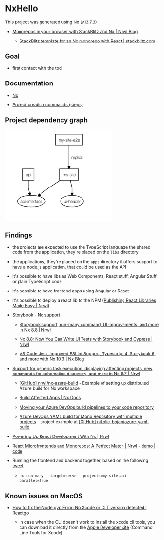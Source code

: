 # NxHello

This project was generated using [Nx](https://nx.dev) ([v13.7.3](https://github.com/nrwl/nx/releases/tag/13.7.3))

- [Monorepos in your browser with StackBlitz and Nx | Nrwl Blog](https://blog.nrwl.io/monorepos-in-your-browser-with-stackblitz-and-nx-c0fdd635e4ed)

  - [StackBlitz template for an Nx monorepo with React | stackblitz.com](https://stackblitz.com/github/nrwl/stackblitz-nx-react)

## Goal

- first contact with the tool

## Documentation

- [Nx](docs/nx.md)

- [Project creation commands (steps)](docs/project-creation-commands.md)

## Project dependency graph

![nx dep-graph](docs/nx-dep-graph.png)

## Findings

- the projects are expected to use the TypeScript language
  the shared code from the application, they're placed on the `libs` directory

- the applications, they're placed on the `apps` directory
  it offers support to have a node.js application, that could be used as the API

- it's possible to have libs as Web Components, React stuff, Angular Stuff or plain TypeScript code

- it's possible to have frontend apps using Angular or React

- it's possible to deploy a react lib to the NPM ([Publishing React Libraries Made Easy | Nrwl](https://blog.nrwl.io/publishing-react-libraries-made-easy-d5b3d013deba))

- [Storybook](https://storybook.js.org/) - [Nx support](https://nx.dev/react/guides/modernize-storybook-react)

  - [Storybook support, run-many command, UI improvements, and more in Nx 8.8 | Nrwl](https://blog.nrwl.io/storybook-support-run-many-command-ui-improvements-and-more-in-nx-8-8-90575cb5dda4)

  - [Nx 8.8: Now You Can Write UI Tests with Storybook and Cypress | Nrwl](https://blog.nrwl.io/ui-testing-with-storybook-and-nx-4b86975224c)

  - [VS Code Jest, Improved ESLint Support, Typescript 4, Storybook 6, and more with Nx 10.3 | Nx Blog](https://blog.nrwl.io/vs-code-jest-improved-eslint-support-typescript-4-storybook-6-and-more-with-nx-10-3-faf7c12fe556)

- [Support for generic task execution, displaying affecting projects, new commands for schematics discovery, and more in Nx 8.7 | Nrwl](https://blog.nrwl.io/support-for-generic-task-execution-displaying-affecting-libraries-new-commands-for-schematics-1b62b444ad0e)

  - [[GitHub] nrwl/nx-azure-build](https://github.com/nrwl/nx-azure-build) - Example of setting up distributed Azure build for Nx workspace

  - [Build Affected Apps | Nx Docs](https://nx.dev/react/tutorial/11-build-affected-projects)

  - [Moving your Azure DevOps build pipelines to your code repository](https://blog.bredvid.no/moving-your-azure-devops-build-pipelines-to-your-code-repository-dff60488c0f9)

  - [Azure DevOps YAML build for Mono Repository with multiple projects](https://dev.to/nikolicbojan/azure-devops-yaml-build-for-mono-repository-with-multiple-projects-146g) - project example at [[GitHub] nikolic-bojan/azure-yaml-build](https://github.com/nikolic-bojan/azure-yaml-build)

- [Powering Up React Development With Nx | Nrwl](https://blog.nrwl.io/powering-up-react-development-with-nx-cf0a9385dbec)

- [React Microfrontends and Monorepos: A Perfect Match | Nrwl](https://blog.nrwl.io/monorepos-and-react-microfrontends-a-perfect-match-d49dca64489a) - [demo](https://nrwl-nx-examples-cart.netlify.com/cart) | [code](https://github.com/nrwl/nx-examples)

- Running the frontend and backend together, based on the following [tweet](https://twitter.com/juristr/status/1290398409283850243)

  - `nx run-many --target=serve --projects=my-site,api --parallel=true`

## Known issues on MacOS

- [How to fix the Node gyp Error: No Xcode or CLT version detected | Reactgo](https://reactgo.com/gyp-xcode-or-clt-version-detected/)

  - in case when the CLI doesn't work to install the xcode cli tools, you can download it directly from the [Apple Developer site](https://developer.apple.com/download/more/) (Command Line Tools for Xcode)
